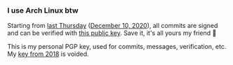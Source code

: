 ### I use Arch Linux btw

Starting from [last Thursday](https://rationalwiki.org/wiki/Last_Thursdayism) ([December 10, 2020](https://www.calculator.net/day-of-the-week-calculator.html?today=12%2F10%2F2020&x=107&y=27)), all commits are signed and can be verified with [this public key](public_key.asc). Save it, it's all yours my friend 🙂


This is my personal PGP key, used for commits, messages, verification, etc. My [key from 2018](http://keys.gnupg.net/pks/lookup?op=vindex&fingerprint=on&search=0xC4E268C38CA3181B) is voided.
